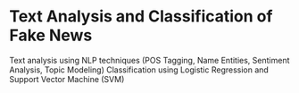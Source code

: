 <h1>Text Analysis and Classification of Fake News</h1>

Text analysis using NLP techniques (POS Tagging, Name Entities, Sentiment Analysis, Topic Modeling)
Classification using Logistic Regression and Support Vector Machine (SVM)
